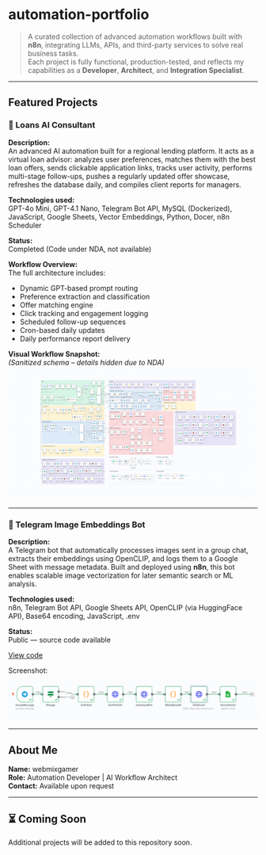 #  automation-portfolio

> A curated collection of advanced automation workflows built with **n8n**, integrating LLMs, APIs, and third-party services to solve real business tasks.  
> Each project is fully functional, production-tested, and reflects my capabilities as a **Developer**, **Architect**, and **Integration Specialist**.

---

##  Featured Projects

### 🔹 Loans AI Consultant

**Description:**  
An advanced AI automation built for a regional lending platform. It acts as a virtual loan advisor: analyzes user preferences, matches them with the best loan offers, sends clickable application links, tracks user activity, performs multi-stage follow-ups, pushes a regularly updated offer showcase, refreshes the database daily, and compiles client reports for managers.

**Technologies used:**  
GPT-4o Mini, GPT-4.1 Nano, Telegram Bot API, MySQL (Dockerized), JavaScript, Google Sheets, Vector Embeddings, Python, Docer, n8n Scheduler

**Status:**  
 Completed (Code under NDA, not available)

**Workflow Overview:**  
The full architecture includes:
- Dynamic GPT-based prompt routing
- Preference extraction and classification
- Offer matching engine
- Click tracking and engagement logging
- Scheduled follow-up sequences
- Cron-based daily updates
- Daily performance report delivery

**Visual Workflow Snapshot:**  
*(Sanitized schema – details hidden due to NDA)*  
![Loans AI Consultant – Workflow Overview](./assets/loans-ai-consultant.png)

---
###  🔹 Telegram Image Embeddings Bot

**Description:**  
A Telegram bot that automatically processes images sent in a group chat, extracts their embeddings using OpenCLIP, and logs them to a Google Sheet with message metadata. Built and deployed using **n8n**, this bot enables scalable image vectorization for later semantic search or ML analysis.

**Technologies used:**  
n8n, Telegram Bot API, Google Sheets API, OpenCLIP (via HuggingFace API), Base64 encoding, JavaScript, .env

**Status:**  
 Public — source code available

 [View code](./Telegram-Image-Embeddings-Bot)

 Screenshot:  
![Workflow](./Telegram-Image-Embeddings-Bot/assets/workflow.png)


---

##  About Me

**Name:** webmixgamer  
**Role:** Automation Developer | AI Workflow Architect  
**Contact:** Available upon request

---

## ⏳ Coming Soon

Additional projects will be added to this repository soon.
